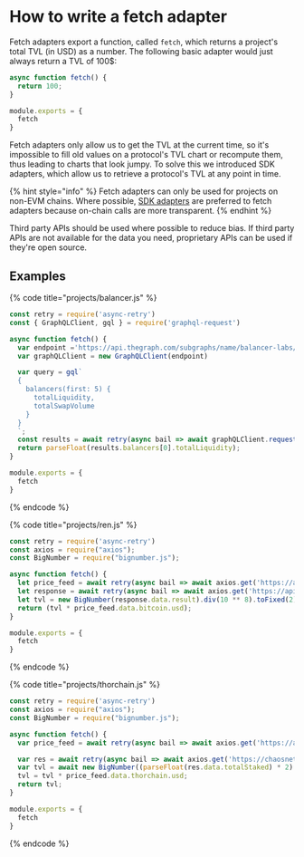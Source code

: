 # How to write a fetch adapter

Fetch adapters export a function, called `fetch`, which returns a project's total TVL (in USD) as a number. The following basic adapter would just always return a TVL of 100$:

```javascript
async function fetch() {
  return 100;
}

module.exports = {
  fetch
}
```

Fetch adapters only allow us to get the TVL at the current time, so it's impossible to fill old values on a protocol's TVL chart or recompute them, thus leading to charts that look jumpy. To solve this we introduced SDK adapters, which allow us to retrieve a protocol's TVL at any point in time.

{% hint style="info" %}
Fetch adapters can only be used for projects on non-EVM chains. Where possible, [SDK adapters](how-to-write-an-sdk-adapter.md) are preferred to fetch adapters because on-chain calls are more transparent.
{% endhint %}

Third party APIs should be used where possible to reduce bias. If third party APIs are not available for the data you need, proprietary APIs can be used if they're open source.

## Examples

{% code title="projects/balancer.js" %}
```javascript
const retry = require('async-retry')
const { GraphQLClient, gql } = require('graphql-request')

async function fetch() {
  var endpoint ='https://api.thegraph.com/subgraphs/name/balancer-labs/balancer';
  var graphQLClient = new GraphQLClient(endpoint)

  var query = gql`
  {
    balancers(first: 5) {
      totalLiquidity,
      totalSwapVolume
    }
  }
  `;
  const results = await retry(async bail => await graphQLClient.request(query))
  return parseFloat(results.balancers[0].totalLiquidity);
}

module.exports = {
  fetch
}
```
{% endcode %}

{% code title="projects/ren.js" %}
```javascript
const retry = require('async-retry')
const axios = require("axios");
const BigNumber = require("bignumber.js");

async function fetch() {
  let price_feed = await retry(async bail => await axios.get('https://api.coingecko.com/api/v3/simple/price?ids=bitcoin&vs_currencies=usd&include_market_cap=true&include_24hr_vol=true&include_24hr_change=true'))
  let response = await retry(async bail => await axios.get('https://api.etherscan.io/api?module=stats&action=tokensupply&contractaddress=0xeb4c2781e4eba804ce9a9803c67d0893436bb27d&apikey=H6NGIGG7N74TUH8K2X31J1KB65HFBH2E82'))
  let tvl = new BigNumber(response.data.result).div(10 ** 8).toFixed(2);
  return (tvl * price_feed.data.bitcoin.usd);
}

module.exports = {
  fetch
}
```
{% endcode %}

{% code title="projects/thorchain.js" %}
```javascript
const retry = require('async-retry')
const axios = require("axios");
const BigNumber = require("bignumber.js");

async function fetch() {
  var price_feed = await retry(async bail => await axios.get('https://api.coingecko.com/api/v3/simple/price?ids=thorchain&vs_currencies=usd&include_market_cap=true&include_24hr_vol=true&include_24hr_change=true'))

  var res = await retry(async bail => await axios.get('https://chaosnet-midgard.bepswap.com/v1/network'))
  var tvl = await new BigNumber((parseFloat(res.data.totalStaked) * 2) + parseFloat(res.data.bondMetrics.totalActiveBond) + parseFloat(res.data.bondMetrics.totalStandbyBond)).div(10 ** 8).toFixed(2);
  tvl = tvl * price_feed.data.thorchain.usd;
  return tvl;
}

module.exports = {
  fetch
}
```
{% endcode %}
